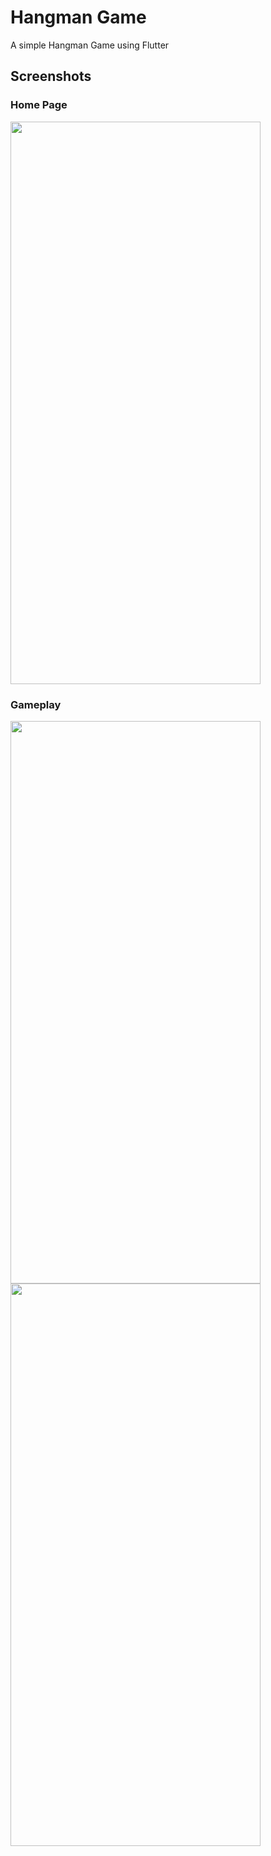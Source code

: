 # Hangman Game

A simple Hangman Game using Flutter

## Screenshots
### Home Page
<img src="https://github.com/MarkosDesypris/Flutter-Hangman/assets/46244014/704afcb1-6c58-45c1-b841-22961d7f9c40" width="400" height="900">

### Gameplay 
<img src="https://github.com/MarkosDesypris/Flutter-Hangman/assets/46244014/c35fd88e-aef2-4f08-a2ad-f2cee7c6a30b" width="400" height="900">
<img src="https://github.com/MarkosDesypris/Flutter-Hangman/assets/46244014/9f4c771d-616e-4779-9654-29e6d0a444a4" width="400" height="900">

